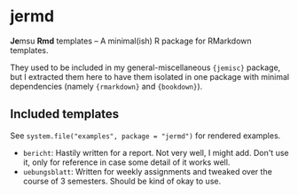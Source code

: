 # jermd

**Je**msu **Rmd** templates – A minimal(ish) R package for RMarkdown templates.

They used to be included in my general-miscellaneous `{jemisc}` package, but I extracted them here to have them isolated in one package with minimal dependencies (namely `{rmarkdown}` and `{bookdown}`).

## Included templates

See `system.file("examples", package = "jermd")` for rendered examples.

- `bericht`: Hastily written for a report. Not very well, I might add. Don't use it, only for reference in case some detail of it works well.
- `uebungsblatt`: Written for weekly assignments and tweaked over the course of 3 semesters. Should be kind of okay to use.

